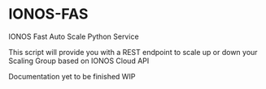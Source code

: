 # IONOS-FAS
IONOS Fast Auto Scale Python Service

This script will provide you with a REST endpoint to scale up or down your Scaling Group based on IONOS Cloud API

Documentation yet to be finished
WIP